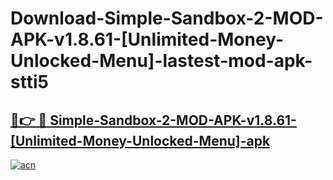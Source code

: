 # Download-Simple-Sandbox-2-MOD-APK-v1.8.61-[Unlimited-Money-Unlocked-Menu]-lastest-mod-apk-stti5

<h2><a href="https://apkcomod.com?title=Simple-Sandbox-2-MOD-APK-v1.8.61-[Unlimited-Money-Unlocked-Menu]">🔗👉 🔴 Simple-Sandbox-2-MOD-APK-v1.8.61-[Unlimited-Money-Unlocked-Menu]-apk </a></h2>

[![acn](https://github.com/user-attachments/assets/0f9c940e-d8b0-45ae-aac7-cd30a18b3e1c)](https://apkcomod.com?title=Simple-Sandbox-2-MOD-APK-v1.8.61-[Unlimited-Money-Unlocked-Menu])
